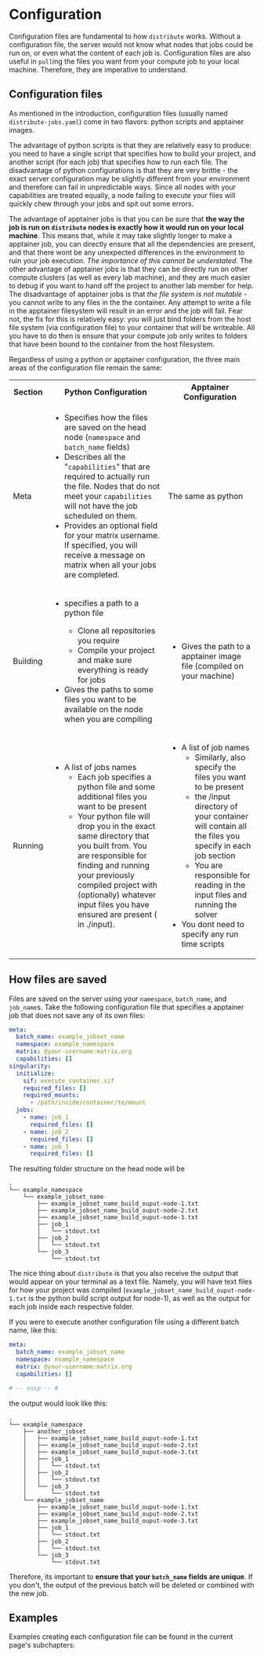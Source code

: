 # Configuration

Configuration files are fundamental to how `distribute` works. Without a configuration file, the server would not 
know what nodes that jobs could be run on, or even what the content of each job is. Configuration files 
are also useful in `pull`ing the files you want from your compute job to your local machine. Therefore,
they are imperative to understand.

## Configuration files

As mentioned in the introduction, configuration files (usually named `distribute-jobs.yaml`) come in two flavors:
python scripts and apptainer images. 

The advantage of python scripts is that they are relatively easy to produce:
you need to have a single script that specifies how to build your project, and another script (for each job) that specifies
how to run each file. The disadvantage of python configurations is that they are very brittle - the exact server configuration may
be slightly different from your environment and therefore can fail in unpredictable ways. 
Since all nodes with your capabilities are treated equally, a node failing to execute 
your files will quickly chew through your jobs and spit out some errors.

The advantage of apptainer jobs is that you can be sure that **the way the job is run 
on `distribute` nodes is exactly how it would run on your local machine**. This means that, while it may take 
slightly longer to make a apptainer job, you can directly ensure that all the dependencies are present, and that there wont
be any unexpected differences in the environment to ruin your job execution. *The importance of this cannot be
understated*. The other advantage of apptainer jobs is that they can be directly run on other compute clusters (as
well as every lab machine), and they are much easier to debug if you want to hand off the project to another lab 
member for help. The disadvantage of apptainer jobs is that *the file system is not mutable* - you cannot write 
to any files in the the container. Any attempt to write a file in the apptainer filesystem will result in an error 
and the job will fail. Fear not, the fix for this is relatively easy: you will just bind folders from the host file system 
(via configuration file) to your container that *will* be writeable. All you have to do then is ensure that your
compute job only writes to folders that have been bound to the container from the host filesystem.

Regardless of using a python or apptainer configuration, the three main areas of the configuration file remain the same:

<table>
  <tr>
    <th>Section</th>
    <th>Python Configuration</th>
    <th>Apptainer Configuration</th>
  </tr>
  <tr>
    <td>Meta</td>
    <td>
		<ul>
			<li> 
			Specifies how the files are saved on the head node (<code class="hljs">namespace</code> and <code class="hljs">batch_name</code> fields)
			</li>
			<li>
				Describes all the
				"<code class="hljs">capabilities</code>"
				that are required to actually run the file. Nodes that do not meet your 
				<code class="hljs">capabilities</code> will not have the job scheduled on them.
			</li>
			<li>
				Provides an optional field for your matrix username. If specified, you will receive 
				a message on matrix when all your jobs are completed.
			</li>
		</ul>
	</td>
    <td>
		The same as python
	</td>
  </tr>
  <tr>
    <td>
		Building
	</td>
    <td>
		<ul>
			<li>specifies a path to a python file </li>
			<ul>
				<li>Clone all repositories you require</li>
				<li>Compile your project and make sure everything is ready for jobs</li>
			</ul>
			<li>Gives the paths to some files you want to be available on the node when you are compiling</li>
		</ul>
	</td>
    <td>
		<ul>
			<li> Gives the path to a apptainer image file (compiled on your machine)</li>
		</ul>
	</td>
  </tr>
  <tr>
    <td>
		Running 
	</td>
    <td>
		<ul>
			<li>
			A list of jobs names
				<ul>
					<li>
					Each job specifies a python file and some additional files you want to be present
					</li>
					<li>
					Your python file will drop you in the exact same directory that you built from. You 
					are responsible for finding and running your previously compiled project with (optionally)
					whatever input files you have ensured are present ( in ./input).
					</li>
				</ul>
			</li>
		</ul>
	</td>
    <td>
		<ul>
			<li>
				A list of job names
				<ul>
					<li> 
					Similarly, also specify the files you want to be present
					</li>
					<li> 
					the /input directory of your container will contain all the files you specify in each job section
					</li>
					<li> 
					You are responsible for reading in the input files and running the solver
					</li>
				</ul>
			</li>
			<li> 
			You dont need to specify any run time scripts
			</li>
		</ul>
	</td>
  </tr>
</table>

## How files are saved

Files are saved on the server using your `namespace`, `batch_name`, and `job_name`s. Take the following configuration file that specifies
a apptainer job that does not save any of its own files:

```yaml
meta:
  batch_name: example_jobset_name
  namespace: example_namespace
  matrix: @your-username:matrix.org
  capabilities: []
singularity:
  initialize:
    sif: execute_container.sif
    required_files: []
    required_mounts:
      - /path/inside/container/to/mount
  jobs:
    - name: job_1
      required_files: []
    - name: job_2
      required_files: []
    - name: job_3
      required_files: []
```

The resulting folder structure on the head node will be

```
.
└── example_namespace
    └── example_jobset_name
        ├── example_jobset_name_build_ouput-node-1.txt
        ├── example_jobset_name_build_ouput-node-2.txt
        ├── example_jobset_name_build_ouput-node-3.txt
        ├── job_1
        │   └── stdout.txt
        ├── job_2
        │   └── stdout.txt
        └── job_3
            └── stdout.txt
```

The nice thing about `distribute` is that you also receive the output that would appear on your terminal 
as a text file. Namely, you will have text files for how your project was compiled (`example_jobset_name_build_ouput-node-1.txt` 
is the python build script output for node-1), as well as the output for each job inside each respective folder.

If you were to execute another configuration file using a different batch name, like this:

```yaml
meta:
  batch_name: example_jobset_name
  namespace: example_namespace
  matrix: @your-username:matrix.org
  capabilities: []

# -- snip -- #
```

the output would look like this:

```
.
└── example_namespace
    ├── another_jobset
    │   ├── example_jobset_name_build_ouput-node-1.txt
    │   ├── example_jobset_name_build_ouput-node-2.txt
    │   ├── example_jobset_name_build_ouput-node-3.txt
    │   ├── job_1
    │   │   └── stdout.txt
    │   ├── job_2
    │   │   └── stdout.txt
    │   └── job_3
    │       └── stdout.txt
    └── example_jobset_name
        ├── example_jobset_name_build_ouput-node-1.txt
        ├── example_jobset_name_build_ouput-node-2.txt
        ├── example_jobset_name_build_ouput-node-3.txt
        ├── job_1
        │   └── stdout.txt
        ├── job_2
        │   └── stdout.txt
        └── job_3
            └── stdout.txt
```

Therefore, its important to **ensure that your `batch_name` fields are unique**. If you don't, the output of
the previous batch will be deleted or combined with the new job.

## Examples

Examples creating each configuration file can be found in the current page's subchapters.
